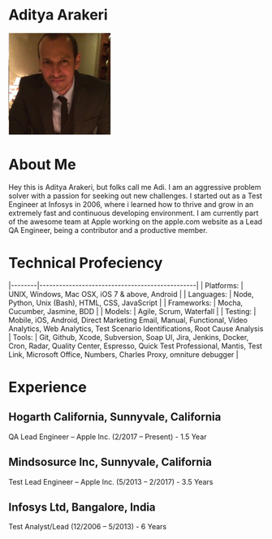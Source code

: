 # Aditya Arakeri
![Aditya](/images/me.png)

# About Me
Hey this is Aditya Arakeri, but folks call me Adi. I am an aggressive problem solver with a passion for seeking out new challenges. I started out as a Test Engineer at Infosys in 2006, where i learned how to thrive and grow in an extremely fast and continuous developing environment. I am currently part of the awesome team at Apple working on the apple.com website as a Lead QA Engineer, being a contributor and a productive member.

# Technical Profeciency
|--------|------------------------------------------------|
| Platforms: | UNIX, Windows, Mac OSX, iOS 7 & above, Android |
| Languages: | Node, Python, Unix (Bash), HTML, CSS, JavaScript |
| Frameworks: | Mocha, Cucumber, Jasmine, BDD |
| Models: | Agile, Scrum, Waterfall |
| Testing: | Mobile, iOS, Android, Direct Marketing Email, Manual, Functional, Video Analytics, Web Analytics, Test Scenario Identifications, Root Cause Analysis 
| Tools: | Git, Github, Xcode, Subversion, Soap UI, Jira, Jenkins, Docker, Cron, Radar, Quality Center, Espresso, Quick Test Professional, Mantis, Test Link, Microsoft Office, Numbers, Charles Proxy, omniture debugger |

# Experience
## Hogarth California, Sunnyvale, California
QA Lead Engineer – Apple Inc. (2/2017 – Present) - 1.5 Year

## Mindsosurce Inc, Sunnyvale, California
Test Lead Engineer – Apple Inc. (5/2013 – 2/2017) - 3.5 Years

## Infosys Ltd, Bangalore, India
Test Analyst/Lead (12/2006 – 5/2013) - 6 Years